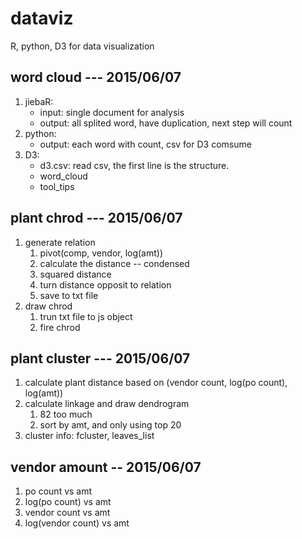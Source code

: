 # dataviz
R, python, D3 for data visualization

## word cloud --- 2015/06/07
1. jiebaR:
    + input: single document for analysis
    + output: all splited word, have duplication, next step will count
2. python:
    + output: each word with count, csv for D3 comsume
3. D3:
    + d3.csv: read csv, the first line is the structure.
    + word_cloud
    + tool_tips


## plant chrod --- 2015/06/07
1. generate relation
    1. pivot(comp, vendor, log(amt))
    2. calculate the distance -- condensed
    3. squared distance
    3. turn distance opposit to relation
    5. save to txt file
2. draw chrod
    1. trun txt file to js object
    2. fire chrod


## plant cluster --- 2015/06/07
1. calculate plant distance based on (vendor count, log(po count), log(amt))
2. calculate linkage and draw dendrogram
    1. 82 too much
    2. sort by amt, and only using top 20
3. cluster info: fcluster, leaves_list


## vendor amount -- 2015/06/07
1. po count vs amt
2. log(po count) vs amt
3. vendor count vs amt
4. log(vendor count) vs amt

